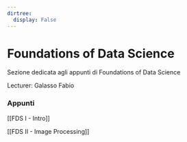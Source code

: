 ```yaml
---
dirtree:
  display: False
---
```


# Foundations of Data Science

Sezione dedicata agli appunti di Foundations of Data Science

Lecturer: Galasso Fabio

### Appunti

[[FDS I - Intro]]

[[FDS II - Image Processing]]
